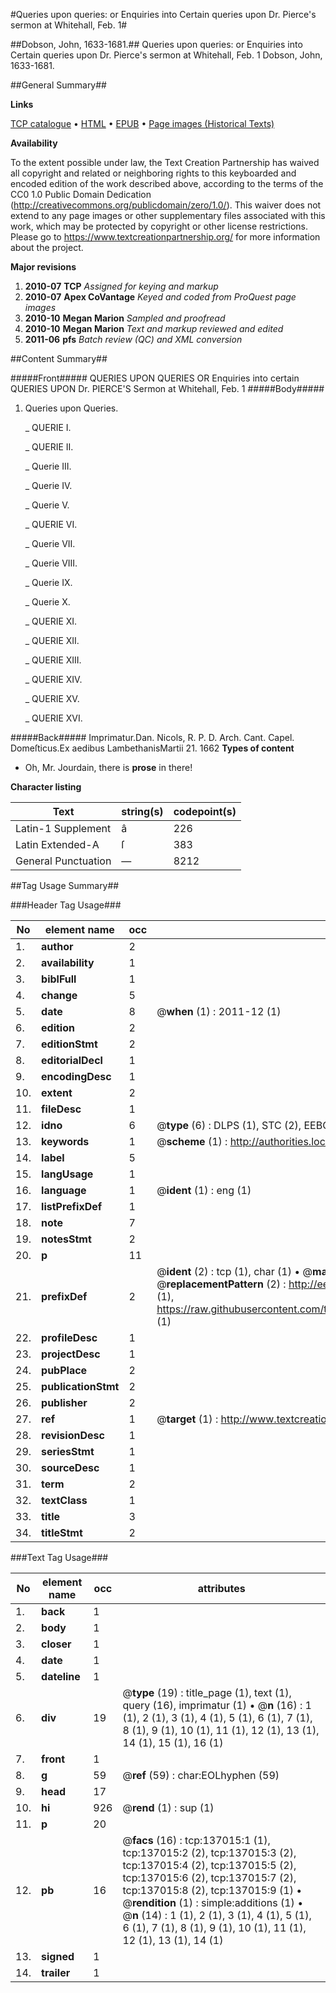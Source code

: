 #Queries upon queries: or Enquiries into Certain queries upon Dr. Pierce's sermon at Whitehall, Feb. 1#

##Dobson, John, 1633-1681.##
Queries upon queries: or Enquiries into Certain queries upon Dr. Pierce's sermon at Whitehall, Feb. 1
Dobson, John, 1633-1681.

##General Summary##

**Links**

[TCP catalogue](http://www.ota.ox.ac.uk/tcp/)  • 
[HTML](http://tei.it.ox.ac.uk/tcp/Texts-HTML/free/A81/A81581.html)  • 
[EPUB](http://tei.it.ox.ac.uk/tcp/Texts-EPUB/free/A81/A81581.epub) • 
[Page images (Historical Texts)](https://historicaltexts.jisc.ac.uk/eebo-99899957e)

**Availability**

To the extent possible under law, the Text Creation Partnership has waived all copyright and related or neighboring rights to this keyboarded and encoded edition of the work described above, according to the terms of the CC0 1.0 Public Domain Dedication (http://creativecommons.org/publicdomain/zero/1.0/). This waiver does not extend to any page images or other supplementary files associated with this work, which may be protected by copyright or other license restrictions. Please go to https://www.textcreationpartnership.org/ for more information about the project.

**Major revisions**

1. __2010-07__ __TCP__ *Assigned for keying and markup*
1. __2010-07__ __Apex CoVantage__ *Keyed and coded from ProQuest page images*
1. __2010-10__ __Megan Marion__ *Sampled and proofread*
1. __2010-10__ __Megan Marion__ *Text and markup reviewed and edited*
1. __2011-06__ __pfs__ *Batch review (QC) and XML conversion*

##Content Summary##

#####Front#####
QUERIES UPON QUERIES OR Enquiries into certain QUERIES UPON Dr. PIERCE'S Sermon at Whitehall, Feb. 1
#####Body#####

1. Queries upon Queries.

    _ QUERIE I.

    _ QUERIE II.

    _ Querie III.

    _ Querie IV.

    _ Querie V.

    _ QUERIE VI.

    _ Querie VII.

    _ Querie VIII.

    _ Querie IX.

    _ Querie X.

    _ QUERIE XI.

    _ QUERIE XII.

    _ QUERIE XIII.

    _ QUERIE XIV.

    _ QUERIE XV.

    _ QUERIE XVI.

#####Back#####
Imprimatur.Dan. Nicols, R. P. D. Arch. Cant. Capel. Domeſticus.Ex aedibus LambethanisMartii 21. 1662
**Types of content**

  * Oh, Mr. Jourdain, there is **prose** in there!

**Character listing**


|Text|string(s)|codepoint(s)|
|---|---|---|
|Latin-1 Supplement|â|226|
|Latin Extended-A|ſ|383|
|General Punctuation|—|8212|

##Tag Usage Summary##

###Header Tag Usage###

|No|element name|occ|attributes|
|---|---|---|---|
|1.|__author__|2||
|2.|__availability__|1||
|3.|__biblFull__|1||
|4.|__change__|5||
|5.|__date__|8| @__when__ (1) : 2011-12 (1)|
|6.|__edition__|2||
|7.|__editionStmt__|2||
|8.|__editorialDecl__|1||
|9.|__encodingDesc__|1||
|10.|__extent__|2||
|11.|__fileDesc__|1||
|12.|__idno__|6| @__type__ (6) : DLPS (1), STC (2), EEBO-CITATION (1), PROQUEST (1), VID (1)|
|13.|__keywords__|1| @__scheme__ (1) : http://authorities.loc.gov/ (1)|
|14.|__label__|5||
|15.|__langUsage__|1||
|16.|__language__|1| @__ident__ (1) : eng (1)|
|17.|__listPrefixDef__|1||
|18.|__note__|7||
|19.|__notesStmt__|2||
|20.|__p__|11||
|21.|__prefixDef__|2| @__ident__ (2) : tcp (1), char (1)  •  @__matchPattern__ (2) : ([0-9\-]+):([0-9IVX]+) (1), (.+) (1)  •  @__replacementPattern__ (2) : http://eebo.chadwyck.com/downloadtiff?vid=$1&page=$2 (1), https://raw.githubusercontent.com/textcreationpartnership/Texts/master/tcpchars.xml#$1 (1)|
|22.|__profileDesc__|1||
|23.|__projectDesc__|1||
|24.|__pubPlace__|2||
|25.|__publicationStmt__|2||
|26.|__publisher__|2||
|27.|__ref__|1| @__target__ (1) : http://www.textcreationpartnership.org/docs/. (1)|
|28.|__revisionDesc__|1||
|29.|__seriesStmt__|1||
|30.|__sourceDesc__|1||
|31.|__term__|2||
|32.|__textClass__|1||
|33.|__title__|3||
|34.|__titleStmt__|2||


###Text Tag Usage###

|No|element name|occ|attributes|
|---|---|---|---|
|1.|__back__|1||
|2.|__body__|1||
|3.|__closer__|1||
|4.|__date__|1||
|5.|__dateline__|1||
|6.|__div__|19| @__type__ (19) : title_page (1), text (1), query (16), imprimatur (1)  •  @__n__ (16) : 1 (1), 2 (1), 3 (1), 4 (1), 5 (1), 6 (1), 7 (1), 8 (1), 9 (1), 10 (1), 11 (1), 12 (1), 13 (1), 14 (1), 15 (1), 16 (1)|
|7.|__front__|1||
|8.|__g__|59| @__ref__ (59) : char:EOLhyphen (59)|
|9.|__head__|17||
|10.|__hi__|926| @__rend__ (1) : sup (1)|
|11.|__p__|20||
|12.|__pb__|16| @__facs__ (16) : tcp:137015:1 (1), tcp:137015:2 (2), tcp:137015:3 (2), tcp:137015:4 (2), tcp:137015:5 (2), tcp:137015:6 (2), tcp:137015:7 (2), tcp:137015:8 (2), tcp:137015:9 (1)  •  @__rendition__ (1) : simple:additions (1)  •  @__n__ (14) : 1 (1), 2 (1), 3 (1), 4 (1), 5 (1), 6 (1), 7 (1), 8 (1), 9 (1), 10 (1), 11 (1), 12 (1), 13 (1), 14 (1)|
|13.|__signed__|1||
|14.|__trailer__|1||
